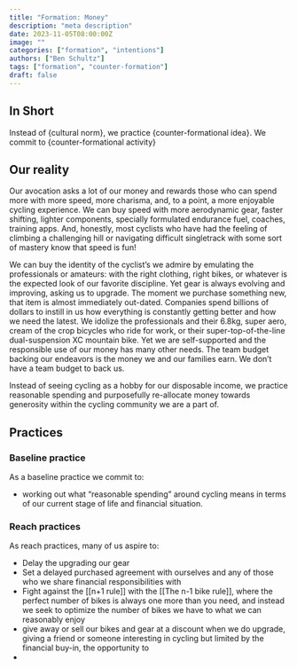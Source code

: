 ```yaml
---
title: "Formation: Money"
description: "meta description"
date: 2023-11-05T08:00:00Z
image: ""
categories: ["formation", "intentions"]
authors: ["Ben Schultz"]
tags: ["formation", "counter-formation"]
draft: false
---
```


## In Short

Instead of {cultural norm}, we practice {counter-formational idea}. We commit to {counter-formational activity}

## Our reality

Our avocation asks a lot of our money and rewards those who can spend more with more speed, more charisma, and, to a point, a more enjoyable cycling experience. We can buy speed with more aerodynamic gear, faster shifting, lighter components, specially formulated endurance fuel, coaches, training apps. And, honestly, most cyclists who have had the feeling of climbing a challenging hill or navigating difficult singletrack with some sort of mastery know that speed is fun!

We can buy the identity of the cyclist’s we admire by emulating the professionals or amateurs: with the right clothing, right bikes, or whatever is the expected look of our favorite discipline. Yet gear is always evolving and improving, asking us to upgrade. The moment we purchase something new, that item is almost immediately out-dated. Companies spend billions of dollars to instill in us how everything is constantly getting better and how we need the latest. We idolize the professionals and their 6.8kg, super aero, cream of the crop bicycles who ride for work, or their super-top-of-the-line dual-suspension XC mountain bike. Yet we are self-supported and the responsible use of our money has many other needs. The team budget backing our endeavors is the money we and our families earn. We don’t have a team budget to back us.

Instead of seeing cycling as a hobby for our disposable income, we practice reasonable spending and purposefully re-allocate money towards generosity within the cycling community we are a part of.

## Practices

### Baseline practice

As a baseline practice we commit to:

- working out what “reasonable spending” around cycling means in terms of our current stage of life and financial situation.

### Reach practices

As reach practices, many of us aspire to:

- Delay the upgrading our gear
- Set a delayed purchased agreement with ourselves and any of those who we share financial responsibilities with
- Fight against the [[n+1 rule]] with the [[The n-1 bike rule]], where the perfect number of bikes is always one more than you need, and instead we seek to optimize the number of bikes we have to what we can reasonably enjoy
- give away or sell our bikes and gear at a discount when we do upgrade, giving a friend or someone interesting in cycling but limited by the financial buy-in, the opportunity to
-
